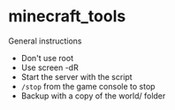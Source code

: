 # minecraft_tools

General instructions
* Don't use root
* Use screen -dR
* Start the server with the script
* `/stop` from the game console to stop
* Backup with a copy of the world/ folder
